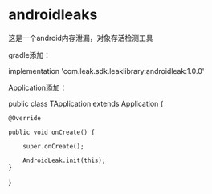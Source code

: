 # androidleaks
这是一个android内存泄漏，对象存活检测工具

gradle添加：

implementation 'com.leak.sdk.leaklibrary:androidleak:1.0.0'

Application添加：

public class TApplication extends Application {

    @Override
    
    public void onCreate() {
    
        super.onCreate();
        
        AndroidLeak.init(this);
    }
    
}
